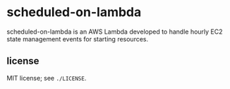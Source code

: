 # scheduled-on-lambda

scheduled-on-lambda is an AWS Lambda developed to handle hourly EC2 state management events for starting resources.

## license

MIT license; see `./LICENSE`.